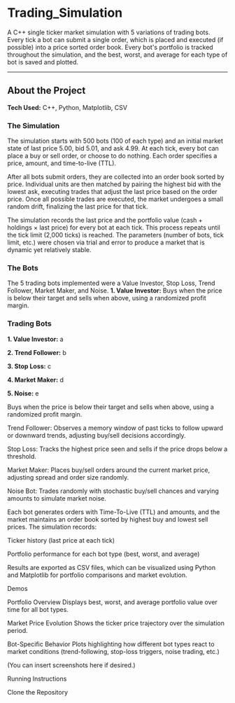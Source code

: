 # Trading_Simulation

A C++ single ticker market simulation with 5 variations of trading bots. Every tick a bot can submit a single order, which is placed and executed (if possible) into a price sorted order book. Every bot's portfolio is tracked throughout the simulation, and the best, worst, and average for each type of bot is saved and plotted.

---

## About the Project

**Tech Used:** C++, Python, Matplotlib, CSV

### The Simulation
The simulation starts with 500 bots (100 of each type) and an initial market state of last price 5.00, bid 5.01, and ask 4.99. At each tick, every bot can place a buy or sell order, or choose to do nothing. Each order specifies a price, amount, and time-to-live (TTL).

After all bots submit orders, they are collected into an order book sorted by price. Individual units are then matched by pairing the highest bid with the lowest ask, executing trades that adjust the last price based on the order price. Once all possible trades are executed, the market undergoes a small random drift, finalizing the last price for that tick.

The simulation records the last price and the portfolio value (cash + holdings × last price) for every bot at each tick. This process repeats until the tick limit (2,000 ticks) is reached. The parameters (number of bots, tick limit, etc.) were chosen via trial and error to produce a market that is dynamic yet relatively stable.

### The Bots

The 5 trading bots implemented were a Value Investor, Stop Loss, Trend Follower, Market Maker, and Noise. 
**1. Value Investor:** Buys when the price is below their target and sells when above, using a randomized profit margin.


### Trading Bots
**1. Value Investor:** a

**2. Trend Follower:** b

**3. Stop Loss:** c

**4. Market Maker:** d

**5. Noise:** e

Buys when the price is below their target and sells when above, using a randomized profit margin.

Trend Follower: Observes a memory window of past ticks to follow upward or downward trends, adjusting buy/sell decisions accordingly.

Stop Loss: Tracks the highest price seen and sells if the price drops below a threshold.

Market Maker: Places buy/sell orders around the current market price, adjusting spread and order size randomly.

Noise Bot: Trades randomly with stochastic buy/sell chances and varying amounts to simulate market noise.

Each bot generates orders with Time-To-Live (TTL) and amounts, and the market maintains an order book sorted by highest buy and lowest sell prices. The simulation records:

Ticker history (last price at each tick)

Portfolio performance for each bot type (best, worst, and average)

Results are exported as CSV files, which can be visualized using Python and Matplotlib for portfolio comparisons and market evolution.

Demos

Portfolio Overview
Displays best, worst, and average portfolio value over time for all bot types.

Market Price Evolution
Shows the ticker price trajectory over the simulation period.

Bot-Specific Behavior
Plots highlighting how different bot types react to market conditions (trend-following, stop-loss triggers, noise trading, etc.)

(You can insert screenshots here if desired.)

Running Instructions

Clone the Repository

